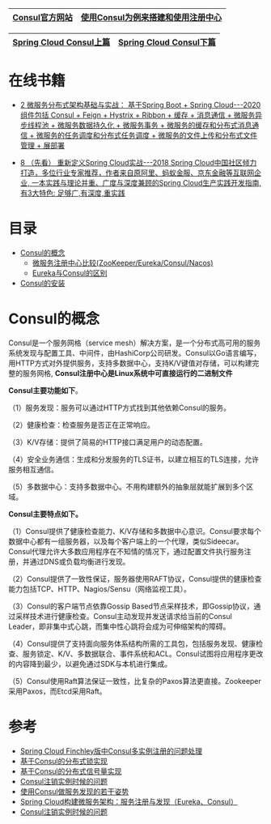 
[Consul官方网站](https://www.consul.io/)|[使用Consul为例来搭建和使用注册中心](https://yasinshaw.com/articles/43)|
---|---|

[Spring Cloud Consul上篇](https://weread.qq.com/web/reader/71d32370716443e271df020kd1f32d7024fd1fe173d0651)|[Spring Cloud Consul下篇](https://weread.qq.com/web/reader/71d32370716443e271df020kfe932230253fe9fc289c8a3)|
---|---|

# 在线书籍

* [2 微服务分布式架构基础与实战： 基于Spring Boot + Spring Cloud---2020 组件包括 Consul + Feign + Hystrix + Ribbon + 缓存 + 消息通信 + 微服务异步线程池 + 微服务数据持久化 +  微服务事务 + 微服务的缓存和分布式消息通信 + 微服务的任务调度和分布式任务调度 + 微服务的文件上传和分布式文件管理 + 展部署](https://weread.qq.com/web/reader/f6732e8071dbddd6f674178)

* [8 （先看） 重新定义Spring Cloud实战---2018 Spring Cloud中国社区倾力打造，多位行业专家推荐，作者来自原阿里、蚂蚁金服、京东金融等互联网企业, 一本实践与理论并重、广度与深度兼顾的Spring Cloud生产实践开发指南, 有3大特色: 足够广,有深度,重实践](https://weread.qq.com/web/reader/71d32370716443e271df020kc81322c012c81e728d9d180)



# 目录
* [Consul的概念](#Consul的概念)
  * [微服务注册中心比较(ZooKeeper/Eureka/Consul/Nacos)](https://www.cnblogs.com/davidgu/p/14526467.html)
  * [Eureka与Consul的区别](https://weread.qq.com/web/reader/f6732e8071dbddd6f674178k6f4322302126f4922f45dec)
* [Consul的安装](https://weread.qq.com/web/reader/f6732e8071dbddd6f674178k6f4322302126f4922f45dec)


# Consul的概念

Consul是一个服务网格（service mesh）解决方案，是一个分布式高可用的服务系统发现与配置工具、中间件，由HashiCorp公司研发。Consul以Go语言编写，用HTTP方式对外提供服务，支持多数据中心，支持K/V键值对存储，可以构建完整的服务网格, **Consul注册中心是Linux系统中可直接运行的二进制文件**

**Consul主要功能如下**。

（1）服务发现：服务可以通过HTTP方式找到其他依赖Consul的服务。

（2）健康检查：检查服务是否正在正常响应。

（3）K/V存储：提供了简易的HTTP接口满足用户的动态配置。

（4）安全业务通信：生成和分发服务的TLS证书，以建立相互的TLS连接，允许服务相互通信。

（5）多数据中心：支持多数据中心。不用构建额外的抽象层就能扩展到多个区域。

**Consul主要特点如下。**

（1）Consul提供了健康检查能力、K/V存储和多数据中心意识。Consul要求每个数据中心都有一组服务器，以及每个客户端上的一个代理，类似Sideecar。Consul代理允许大多数应用程序在不知情的情况下，通过配置文件执行服务注册，并通过DNS或负载均衡进行发现。

（2）Consul提供了一致性保证，服务器使用RAFT协议，Consul提供的健康检查能力包括TCP、HTTP、Nagios/Sensu（网络监视工具）。

（3）Consul的客户端节点依靠Gossip Based节点采样技术，即Gossip协议，通过采样技术进行健康检查。Consul主动发现并发送请求给当前的Consul Leader，即非集中式心跳，而集中性心跳将会成为可伸缩架构的障碍。

（4）Consul提供了支持面向服务体系结构所需的工具包，包括服务发现、健康检查、服务锁定、K/V、多数据联合、事件系统和ACL。Consul试图将应用程序更改的内容降到最少，以避免通过SDK与本机进行集成。

（5）Consul使用Raft算法保证一致性，比复杂的Paxos算法更直接。Zookeeper采用Paxos，而Etcd采用Raft。

# 参考
* [Spring Cloud Finchley版中Consul多实例注册的问题处理](http://blog.didispace.com/Spring-Cloud-Finchley-Consul-InstanceId/)
* [基于Consul的分布式锁实现](http://blog.didispace.com/spring-cloud-consul-lock-and-semphore/)
* [基于Consul的分布式信号量实现](http://blog.didispace.com/spring-cloud-consul-lock-and-semphore-2/)
* [Consul注销实例时候的问题](http://blog.didispace.com/consul-deregister/)
* [使用Consul做服务发现的若干姿势](http://blog.didispace.com/consul-service-discovery-exp/)
* [Spring Cloud构建微服务架构：服务注册与发现（Eureka、Consul）](http://blog.didispace.com/spring-cloud-starter-dalston-1/)
* [Consul注销实例时候的问题](http://blog.didispace.com/consul-deregister/)
